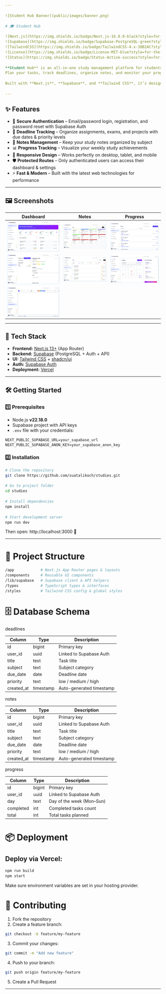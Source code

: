 ```yaml
---

![Student Hub Banner](public/images/banner.png)

# 🎓 Student Hub

![Next.js](https://img.shields.io/badge/Next.js-16.0.0-black?style=for-the-badge&logo=next.js)
![Supabase](https://img.shields.io/badge/Supabase-PostgreSQL-green?style=for-the-badge&logo=supabase)
![TailwindCSS](https://img.shields.io/badge/TailwindCSS-4.x-38B2AC?style=for-the-badge&logo=tailwind-css)
![License](https://img.shields.io/badge/License-MIT-blue?style=for-the-badge)
![Status](https://img.shields.io/badge/Status-Active-success?style=for-the-badge)

**Student Hub** is an all-in-one study management platform for students.  
Plan your tasks, track deadlines, organize notes, and monitor your progress — all in one simple, fast, and secure dashboard.

Built with **Next.js**, **Supabase**, and **Tailwind CSS**, it’s designed for speed, simplicity, and productivity.

---
```


## ✨ Features

- 🔐 **Secure Authentication** – Email/password login, registration, and password reset with Supabase Auth
- 📅 **Deadline Tracking** – Organize assignments, exams, and projects with due dates & priority levels
- 📝 **Notes Management** – Keep your study notes organized by subject
- 📊 **Progress Tracking** – Visualize your weekly study achievements
- 📱 **Responsive Design** – Works perfectly on desktop, tablet, and mobile
- 🛡 **Protected Routes** – Only authenticated users can access their dashboard & settings
- ⚡ **Fast & Modern** – Built with the latest web technologies for performance

---

## 🖼 Screenshots

| Dashboard                                                    | Notes                                        | Progress                                           |
| ------------------------------------------------------------ | -------------------------------------------- | -------------------------------------------------- |
| ![Dashboard Screenshot](public/images/dashboard.png)         | ![Notes Screenshot](public/images/notes.png) | ![Lectures Screenshot](public/images/lectures.png) |
| ![Assignments Screenshot](public/images/assignments.png)     | ![Tasks Screenshot](public/images/tasks.png) | ![Calendar Screenshot](public/images/calendar.png) |
| ![Drawing Board Screenshot](public/images/drawing-board.png) |

---

## 🚀 Tech Stack

- **Frontend:** [Next.js 13+](https://nextjs.org) (App Router)
- **Backend:** [Supabase](https://supabase.com) (PostgreSQL + Auth + API)
- **UI:** [Tailwind CSS](https://tailwindcss.com) + [shadcn/ui](https://ui.shadcn.com)
- **Auth:** [Supabase Auth](https://supabase.com/docs/guides/auth)
- **Deployment:** [Vercel](https://vercel.com)

---

## 🛠 Getting Started

### 1️⃣ Prerequisites

- Node.js **v22.18.0**
- Supabase project with API keys
- `.env` file with your credentials:

```env
NEXT_PUBLIC_SUPABASE_URL=your_supabase_url
NEXT_PUBLIC_SUPABASE_ANON_KEY=your_supabase_anon_key
```

### 2️⃣ Installation

```bash
# Clone the repository
git clone https://github.com/suatalikoch/studies.git

# Go to project folder
cd studies

# Install dependencies
npm install

# Start development server
npm run dev
```

Then open: http://localhost:3000 🎯

---

# 📂 Project Structure

```bash
/app            # Next.js App Router pages & layouts
/components     # Reusable UI components
/lib/supabase   # Supabase client & API helpers
/types          # TypeScript types & interfaces
/styles         # Tailwind CSS config & global styles
```

# 🗄 Database Schema

deadlines

| Column     | Type      | Description              |
| ---------- | --------- | ------------------------ |
| id         | bigint    | Primary key              |
| user_id    | uuid      | Linked to Supabase Auth  |
| title      | text      | Task title               |
| subject    | text      | Subject category         |
| due_date   | date      | Deadline date            |
| priority   | text      | low / medium / high      |
| created_at | timestamp | Auto-generated timestamp |

notes

| Column     | Type      | Description              |
| ---------- | --------- | ------------------------ |
| id         | bigint    | Primary key              |
| user_id    | uuid      | Linked to Supabase Auth  |
| title      | text      | Task title               |
| subject    | text      | Subject category         |
| due_date   | date      | Deadline date            |
| priority   | text      | low / medium / high      |
| created_at | timestamp | Auto-generated timestamp |

progress

| Column    | Type   | Description               |
| --------- | ------ | ------------------------- |
| id        | bigint | Primary key               |
| user_id   | uuid   | Linked to Supabase Auth   |
| day       | text   | Day of the week (Mon–Sun) |
| completed | int    | Completed tasks count     |
| total     | int    | Total tasks planned       |

# 📦 Deployment

## Deploy via Vercel:

```bash
npm run build
npm start
```

Make sure environment variables are set in your hosting provider.

# 🤝 Contributing

1. Fork the repository
2. Create a feature branch:

```bash
git checkout -b feature/my-feature
```

3. Commit your changes:

```bash
git commit -m "Add new feature"
```

4. Push to your branch:

```bash
git push origin feature/my-feature
```

5. Create a Pull Request

---
